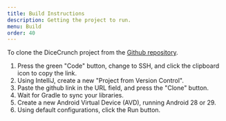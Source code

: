 ```yaml
---
title: Build Instructions
description: Getting the project to run.
menu: Build
order: 40
---
```


To clone the DiceCrunch project from the [Github repository](https://github.com/ddc-java-12/personal-android-project-darbach).

1. Press the green "Code" button, change to SSH, and click the clipboard icon to copy the link. 
2. Using IntelliJ, create a new "Project from Version Control".
3. Paste the github link in the URL field, and press the "Clone" button.
4. Wait for Gradle to sync your libraries.
5. Create a new Android Virtual Device (AVD), running Android 28 or 29.
6. Using default configurations, click the Run button.